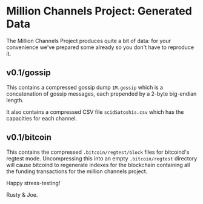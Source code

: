 # Million Channels Project: Generated Data

The Million Channels Project produces quite a bit of data: for your
convenience we've prepared some already so you don't have to reproduce
it.

## v0.1/gossip

This contains a compressed gossip dump `1M.gossip` which is a
concatenation of gossip messages, each prepended by a 2-byte
big-endian length.

It also contains a compressed CSV file `scidSatoshis.csv` which has
the capacities for each channel.

## v0.1/bitcoin

This contains the compressed `.bitcoin/regtest/block` files for
bitcoind's regtest mode.  Uncompressing this into an empty
`.bitcoin/regtest` directory will cause bitcoind to regenerate indexes
for the blockchain containing all the funding transactions for the
million channels project.

Happy stress-testing!

Rusty & Joe.

